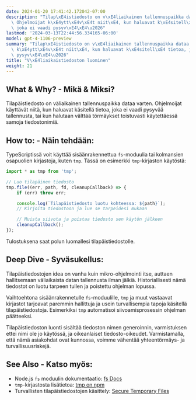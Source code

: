 ```yaml
---
date: 2024-01-20 17:41:42.172042-07:00
description: "Tilap\xE4istiedosto on v\xE4liaikainen tallennuspaikka dataa varten.\
  \ Ohjelmoijat k\xE4ytt\xE4v\xE4t niit\xE4, kun haluavat k\xE4sitell\xE4 tietoa,\
  \ joka ei vaadi pysyv\xE4\xE4\u2026"
lastmod: '2024-03-13T22:44:56.334165-06:00'
model: gpt-4-1106-preview
summary: "Tilap\xE4istiedosto on v\xE4liaikainen tallennuspaikka dataa varten. Ohjelmoijat\
  \ k\xE4ytt\xE4v\xE4t niit\xE4, kun haluavat k\xE4sitell\xE4 tietoa, joka ei vaadi\
  \ pysyv\xE4\xE4\u2026"
title: "V\xE4liaikaistiedoston luominen"
weight: 21
---
```


## What & Why? - Mikä & Miksi?
Tilapäistiedosto on väliaikainen tallennuspaikka dataa varten. Ohjelmoijat käyttävät niitä, kun haluavat käsitellä tietoa, joka ei vaadi pysyvää tallennusta, tai kun halutaan välttää törmäykset toistuvasti käytettäessä samoja tiedostonimiä.

## How to: - Näin tehdään:
TypeScriptissä voit käyttää sisäänrakennettua `fs`-moduulia tai kolmansien osapuolien kirjastoja, kuten `tmp`. Tässä on esimerkki `tmp`-kirjaston käytöstä:

```typescript
import * as tmp from 'tmp';

// Luo tilapäinen tiedosto
tmp.file((err, path, fd, cleanupCallback) => {
    if (err) throw err;

    console.log(`Tilapäistiedosto luotu kohteessa: ${path}`);
    // Kirjoita tiedostoon ja lue se tarpeidesi mukaan

    // Muista siivota ja poistaa tiedosto sen käytön jälkeen
    cleanupCallback();
});
```

Tulostuksena saat polun luomallesi tilapäistiedostolle.

## Deep Dive - Syväsukellus:
Tilapäistiedostojen idea on vanha kuin mikro-ohjelmointi itse, auttaen hallitsemaan väliaikaista datan tallennusta ilman jälkiä. Historiallisesti nämä tiedostot on luotu tarpeen tullen ja poistettu ohjelman lopussa.

Vaihtoehtona sisäänrakennetulle `fs`-moduulille, `tmp` ja muut vastaavat kirjastot tarjoavat paremmin hallittuja ja usein turvallisempia tapoja käsitellä tilapäistiedostoja. Esimerkiksi `tmp` automatisoi siivoamisprosessin ohjelman päätteeksi.

Tilapäistiedoston luonti sisältää tiedoston nimen generoinnin, varmistuksen ettei nimi ole jo käytössä, ja oikeanlaiset tiedosto-oikeudet. Varmistamalla, että nämä asiakohdat ovat kunnossa, voimme vähentää yhteentörmäys- ja turvallisuusriskejä.

## See Also - Katso myös:
- Node.js `fs` moduulin dokumentaatio: [fs Docs](https://nodejs.org/api/fs.html)
- `tmp`-kirjastosta lisätietoa: [tmp on npm](https://www.npmjs.com/package/tmp)
- Turvallisten tilapäistiedostojen käsittely: [Secure Temporary Files](https://www.owasp.org/index.php/Insecure_Temporary_File)

